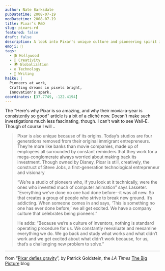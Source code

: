 ```yaml
---
author: Nate Barksdale
pubDatetime: 2008-07-19
modDatetime: 2008-07-19
title: Pixar’s R&D
slug: pixars-rd
featured: false
draft: false
description: A look into Pixar's unique culture and pioneering spirit in animation.
emoji: 🌟
tags:
  - 🎬 Hollywood
  - 🎨 Creativity
  - 🌍 Globalization
  - ⚙️ Technology
  - 📝 Writing
haiku: |
  Pioneers at work,  
  Crafting dreams in pixels bright,  
  Innovation's spark.
coordinates: [37.7749, -122.4194]
---
```


The "Here's why Pixar is so amazing, and why their movia-a-year is consistently so good" article is a bit of a cliché now. Doesn't make such investigations much less fascinating, though. I can't wait to see Wall-E. Though of course I will ..

> Pixar is also unique because of its origins. Today’s studios are four generations removed from their original immigrant entrepreneurs. They’re more like banks than movie companies, made up of employees all surrounded by constant reminders that they work for a mega-conglomerate always worried about making back its investment. Though owned by Disney, Pixar is still, creatively, the construct of Steve Jobs, a first-generation technological entrepreneur and visionary
>
> “We’re a studio of pioneers who, if you look at it technically, were the ones who invented much of computer animation” says Lasseter. “Everything we’ve done no one had done before--it was all new. So that creates a group of people who strive to break new ground. It’s addicting. When someone comes in and says, ‘This is something no one has ever done before,’ we all get excited. We have a company culture that celebrates being pioneers.”
>
> He adds: “Because we’re a culture of inventors, nothing is standard operating procedure for us. We constantly reevaluate and reexamine everything we do. We go back and study what works and what didn’t work and we get excited about what didn’t work because, for us, that’s a challenging new problem to solve.”

---

from ”[Pixar defies gravity](http://web.archive.org/web/20220407094226/https://latimesblogs.latimes.com/the_big_picture/2008/06/pixar-defies-gr.html)”, by Patrick Goldstein, the _LA Times_ [The Big Picture](http://web.archive.org/web/20120329102927/http://latimesblogs.latimes.com/the_big_picture/) blog
